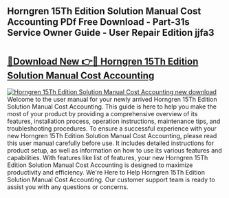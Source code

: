 ## Horngren 15Th Edition Solution Manual Cost Accounting PDf Free Download - Part-31s Service Owner Guide - User Repair Edition jjfa3

# <h2><a href="http://bc52173.oget.top/?id=Horngren+15Th+Edition+Solution+Manual+Cost+Accounting">🔗Download New 👉🔴 Horngren 15Th Edition Solution Manual Cost Accounting</a></h2>

[![Horngren 15Th Edition Solution Manual Cost Accounting new download](https://i.imgur.com/5g1atiW.png)](http://bc52173.oget.top/?id=Horngren+15Th+Edition+Solution+Manual+Cost+Accounting)
Welcome to the user manual for your newly arrived Horngren 15Th Edition Solution Manual Cost Accounting. This guide is here to help you make the most of your product by providing a comprehensive overview of its features, installation process, operation instructions, maintenance tips, and troubleshooting procedures. To ensure a successful experience with your new Horngren 15Th Edition Solution Manual Cost Accounting, please read this user manual carefully before use. It includes detailed instructions for product setup, as well as information on how to use its various features and capabilities. With features like list of features, your new Horngren 15Th Edition Solution Manual Cost Accounting is designed to maximize productivity and efficiency. We're Here to Help Horngren 15Th Edition Solution Manual Cost Accounting. Our customer support team is ready to assist you with any questions or concerns.

